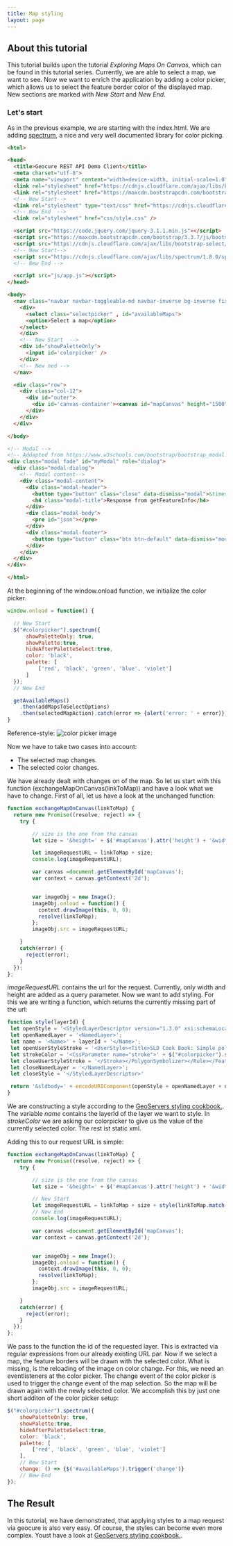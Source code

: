 ```yaml
---
title: Map styling
layout: page
---
```


## About this tutorial

This tutorial builds upon the tutorial *Exploring Maps On Canvas*, which can be found in this tutorial series.
Currently, we are able to select a map, we want to see. Now we want to enrich the application by adding a color picker, which allows us to select the feature border color of the displayed map.
New sections are marked with *New Start* and *New End*.

### Let's start

As in the previous example, we are starting with the index.html. We are adding [spectrum](https://github.com/bgrins/spectrum), a nice and very well documented library for color picking.


```html
<html>

<head>
  <title>Geocure REST API Demo Client</title>
  <meta charset="utf-8">
  <meta name="viewport" content="width=device-width, initial-scale=1.0">
  <link rel="stylesheet" href="https://cdnjs.cloudflare.com/ajax/libs/bootstrap-select/1.12.4/css/bootstrap-select.min.css">
  <link rel="stylesheet" href="https://maxcdn.bootstrapcdn.com/bootstrap/3.3.7/css/bootstrap.min.css">
  <!-- New Start-->
  <link rel="stylesheet" type="text/css" href="https://cdnjs.cloudflare.com/ajax/libs/spectrum/1.8.0/spectrum.min.css">
  <!-- New End  -->
  <link rel="stylesheet" href="css/style.css" />

  <script src="https://code.jquery.com/jquery-3.1.1.min.js"></script>
  <script src="https://maxcdn.bootstrapcdn.com/bootstrap/3.3.7/js/bootstrap.min.js"></script>
  <script src="https://cdnjs.cloudflare.com/ajax/libs/bootstrap-select/1.12.4/js/bootstrap-select.min.js"></script>
  <!-- New Start-->
  <script src="https://cdnjs.cloudflare.com/ajax/libs/spectrum/1.8.0/spectrum.min.js"></script>
  <!-- New End -->

  <script src="js/app.js"></script>
</head>

<body>
  <nav class="navbar navbar-toggleable-md navbar-inverse bg-inverse fixed-top">
    <div>
      <select class="selectpicker" , id="availableMaps">
      <option>Select a map</option>
    </select>
    </div>
    <!-- New Start  -->
    <div id="showPaletteOnly">
      <input id='colorpicker' />
    </div>
    <!-- New ned -->
  </nav>

  <div class="row">
    <div class="col-12">
      <div id="outer">
        <div id='canvas-container'><canvas id="mapCanvas" height="1500" width="1500"></canvas></div>
      </div>
    </div>
  </div>

</body>

<!-- Modal -->
<!-- Addapted from https://www.w3schools.com/bootstrap/bootstrap_modal.asp -->
<div class="modal fade" id="myModal" role="dialog">
  <div class="modal-dialog">
    <!-- Modal content-->
    <div class="modal-content">
      <div class="modal-header">
        <button type="button" class="close" data-dismiss="modal">&times;</button>
        <h4 class="modal-title">Response from getFeatureInfo</h4>
      </div>
      <div class="modal-body">
        <pre id="json"></pre>
      </div>
      <div class="modal-footer">
        <button type="button" class="btn btn-default" data-dismiss="modal">Close</button>
      </div>
    </div>
  </div>
</div>

</html>
```

At the beginning of the window.onload function, we initialize the color picker.

```javascript
window.onload = function() {

  // New Start
  $("#colorpicker").spectrum({
      showPaletteOnly: true,
      showPalette:true,
      hideAfterPaletteSelect:true,
      color: 'black',
      palette: [
          ['red', 'black', 'green', 'blue', 'violet']
      ]
  });
  // New End

  getAvailableMaps()
    .then(addMapsToSelectOptions)
    .then(selectedMapAction).catch(error => {alert('error: ' + error)});
}

```

Reference-style:
![color picker image](./images/colorpicker.png)

Now we have to take two cases into account:
  - The selected map changes.
  - The selected color changes.

We have already dealt with changes on of the map. So let us start with this function (exchangeMapOnCanvas(linkToMap)) and have a look what we have to change.
First of all, let us have a look at the unchanged function:

```javascript
function exchangeMapOnCanvas(linkToMap) {
  return new Promise((resolve, reject) => {
    try {

        // size is the one from the canvas
        let size = '&height=' + $('#mapCanvas').attr('height') + '&width=' + $('#mapCanvas').attr('width');

        let imageRequestURL = linkToMap + size;
        console.log(imageRequestURL);

        var canvas =document.getElementById('mapCanvas');
        var context = canvas.getContext('2d');


        var imageObj = new Image();
        imageObj.onload = function() {
          context.drawImage(this, 0, 0);
          resolve(linkToMap);
        };
        imageObj.src = imageRequestURL;

    }
    catch(error) {
      reject(error);
    }
  });
};
```
*imageRequestURL* contains the url for the request. Currently, only width and height are added as a query parameter.
Now we want to add styling. For this we are writing a function, which returns the currently missing part of the url:

```javascript
function style(layerId) {
 let openStyle = '<StyledLayerDescriptor version="1.3.0" xsi:schemaLocation="http://schemas.opengis.net/sld/1.3.0/StyledLayerDescriptor.xsd" xmlns="http://www.opengis.net/sld" xmlns:ogc="http://www.opengis.net/ogc" xmlns:xlink="http://www.w3.org/1999/xlink" xmlns:xsi="http://www.w3.org/2001/XMLSchema-instance"> '
 let openNamedLayer = '<NamedLayer>';
 let name = '<Name>' + layerId + '</Name>';
 let openUserStyleStroke = '<UserStyle><Title>SLD Cook Book: Simple polygon</Title><FeatureTypeStyle><Rule><PolygonSymbolizer><Stroke>;'
 let strokeColor = '<CssParameter name="stroke">' + $("#colorpicker").spectrum("get").toHexString() + '</CssParameter>';
 let closeUserStyleStroke = '</Stroke></PolygonSymbolizer></Rule></FeatureTypeStyle></UserStyle>';
 let closeNamedLayer = '</NamedLayer>';
 let closeStyle = '</StyledLayerDescriptor>'

 return '&sldbody=' + encodeURIComponent(openStyle + openNamedLayer + name + openUserStyleStroke + strokeColor + strokeWidth + closeUserStyleStroke + closeNamedLayer + closeStyle);
}
```

We are constructing a style according to the [GeoServers styling cookbook.](http://docs.geoserver.org/stable/en/user/styling/sld/cookbook/).
The variable *name* contains the layerId of the layer we want to style.
In *strokeColor* we are asking our colorpicker to give us the value of the currently selected color.
The rest ist static xml.

Adding this to our request URL is simple:

```javascript
function exchangeMapOnCanvas(linkToMap) {
  return new Promise((resolve, reject) => {
    try {

        // size is the one from the canvas
        let size = '&height=' + $('#mapCanvas').attr('height') + '&width=' + $('#mapCanvas').attr('width');

        // New Start
        let imageRequestURL = linkToMap + size + style(linkToMap.match(/layer=[^&]*/)[0].replace('layer=', ''));
        // New End
        console.log(imageRequestURL);

        var canvas =document.getElementById('mapCanvas');
        var context = canvas.getContext('2d');


        var imageObj = new Image();
        imageObj.onload = function() {
          context.drawImage(this, 0, 0);
          resolve(linkToMap);
        };
        imageObj.src = imageRequestURL;

    }
    catch(error) {
      reject(error);
    }
  });
};
```

We pass to the function the id of the requested layer. This is extracted via regular expressions from our already existing URL par.
Now if we select a map, the feature borders will be drawn with the selected color.
What is missing, is the reloading of the image on color change.
For this, we need an eventlisteners at the color picker.
The change event of the color picker is used to trigger the change event of the map selection. So the map will be drawn again with the newly selected color. We accomplish this by just one short additon of the color picker setup:

```javascript
$("#colorpicker").spectrum({
    showPaletteOnly: true,
    showPalette:true,
    hideAfterPaletteSelect:true,
    color: 'black',
    palette: [
        ['red', 'black', 'green', 'blue', 'violet']
    ],
    // New Start
    change: () => {$('#availableMaps').trigger('change')}
    // New End
});
```

## The Result
In this tutorial, we have demonstrated, that applying styles to a map request via geocure is also very easy.
Of course, the styles can become even more complex. Youst have a look at [GeoServers styling cookbook.](http://docs.geoserver.org/stable/en/user/styling/sld/cookbook/).
